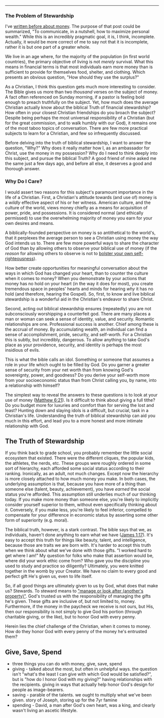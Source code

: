 ---

### The Problem of Stewardship
I've [written before about money](https://thisgoodendeavor.com/fundamental-money). The purpose of that post could be summarized, "To communicate, in a nutshell, how to maximize personal wealth." While this is an incredibly pragmatic goal, it is, I think, incomplete. Actually, it would be more correct of me to say not that it is incomplete, rather it is but one part of a greater whole. 

We live in an age where, for the majority of the population (in first world countries), the primary objective of living is not _merely_ survival. What this means in financial terms is that most individuals earn more money than is sufficient to provide for themselves food, shelter, and clothing. Which presents an obvious question, "How should they use the surplus?"

As a Christian, I think this question gets much more interesting to consider. The Bible gives us more than two _thousand_ verses on the subject of money. A fact often referenced on Sunday morning, if a pastor is feeling bold enough to preach truthfully on the subject. Yet, how much does the average Christian actually know about the biblical Truth of financial stewardship? How often in your closest Christian friendships do you broach the subject? Despite being perhaps the most universal responsibility of a Christian (but for the great commission, and to walk humbly with our God), it remains one of the most taboo topics of conversation. There are few more practical subjects to learn for a Christian, and few so infrequently discussed.

Before delving into the truth of biblical stewardship, I want to answer the question, "Why?" Why does it really matter how I, as an ambassador for Christ, use the money in my possession? Why do I need to think deeply into this subject, and pursue the biblical Truth? A good friend of mine asked me the same just a few days ago, and before all else, it deserves a good and thorough answer.

### Why Do I Care?
I would assert two reasons for this subject's paramount importance in the life of a Christian. First, a Christian's attitude towards (and use of) money is a _wildly_ effective aspect of his or her witness. American culture, and the culture of the world, views money chiefly as a means for acquisition of power, pride, and possessions. It is considered normal (and ethically permissed) to use the overwhelming majority of money you earn for your own desires and means. 

A biblically-founded perspective on money is so antithetical to the world's, that it perplexes the average person to see a Christian using money the way God intends us to. There are few more powerful ways to share the character of God than by allowing others to observe your biblical use of money (if the _reason_ for allowing others to observe is not to [bolster your own self-righteousness](https://biblehub.com/matthew/6-3.htm)). 

How better create opportunities for meaningful conversation about the ways in which God has changed your heart, than to counter the culture when it comes to money? When you demonstrate by your actions that money has no hold on your heart (in the way it does for most), you create tremendous space in peoples' hearts and minds for hearing _why_ it has no hold (and therefore, hearing the Gospel). So, first, to know and live biblical stewardship is a wonderful aid in the Christian's endeavor to share Christ. 

Second, acting out biblical stewardship ensures (repeatedly) you are not subconsciously worshipping a counterfeit god. There are many places a man or woman can seek a sense of identity, value, and security. Romantic relationships are one. Professional success is another. Chief among these is the accrual of money. By accumulating wealth, an individual can find a sense of accomplishment, pride, security, and self-worth. For a Christian this is subtly, but incredibly, dangerous. To allow anything to take God's place as your providence, security, and identity is perhaps the most insidious of evils. 

This is what the bible calls an idol. Something or someone that assumes a role in your life which ought to be filled by God. Do you garner a greater sense of security from your net worth than from knowing God's sovereignty, power, and goodness? Do you derive your self-worth more from your socioeconomic status than from Christ calling you, by name, into a relationship with himself? 

The simplest way to reveal the answers to these questions is to look at your use of money ([Matthew 6:21](https://biblehub.com/james/1-17.htm)). Is it difficult to think about giving a full tithe? Do you budget more for luxuries and comfort than for serving the lost and least? Hunting down and slaying idols is a difficult, but crucial, task in a Christian's life. Understanding the truth of biblical stewardship can aid you much in this effort, and lead you to a more honest and more intimate relationship with God. 

## The Truth of Stewardship
If you think back to grade school, you probably remember the little social ecosystem that existed. There were the different cliques, the popular kids, the athletes, the nerds, etc. These groups were roughly ordered in some sort of hierarchy, each afforded some social status according to their ranking. Ironically, as an adult, not much changes. Except now the hierarchy is more closely attached to how much money you make. In both cases, the underlying assumption is that, because you have more of a thing than someone else (talent, beauty, achievement), you have _earned_ the social status you're afforded. This assumption still underlies much of our thinking today. If you make more money than someone else, you're likely to implicitly consider yourself superior to them, without even specifically thinking about it. Conversely, if you make less, you're likely to feel inferior, compelled to compensate for your difference in economic status by asserting some other form of superiority (e.g. moral). 

The biblical truth, however, is a stark contrast. The bible says that we, as individuals, haven't done anything to earn what we have ([James 1:17](https://biblehub.com/james/1-17.htm)). It's easy to accept this truth for things like beauty, talent, and intelligence, because those are traits we are born with. It's harder to accept this truth when we think about what we've done with those gifts. "I worked hard to get where I am!" My question for folks who make that assertion would be, where did your work ethic come from? Who gave you the discipline you used to study and practice so diligently? Ultimately, you were knitted together in the womb by your Creator. We have no claim to every good and perfect gift He's given us, even to life itself.

So, if all good things are ultimately given to us by God, what does that make us? Stewards. To steward means to ["manage or look after (another's property)"](https://www.google.com/search?q=steward). God's trusted us with the responsibility of managing the gifts he's given. These gifts are inclusive of, but not limited to, money. Furthermore, if the money in the paycheck we receive is not ours, but His, then our responsibility is not simply to give God his portion (through charitable giving, or the like), but to honor God with every penny. 

Herein lies the chief challenge of the Christian, when it comes to money. How do they honor God with every penny of the money he's entrusted them?

## Give, Save, Spend
- three things you can do with money, give, save, spend
- giving - talked about the most, but often in unhelpful ways. the question isn't "what's the least I can give with which God would be satisfied?", but is "how do I honor God with my giving?" having relationships with the recipients. giving in ways that actually help honor God's design for people as image-bearers. 
- saving - parable of the talents. we ought to multiply what we've been given. story of Joseph, storing up for the 7yr famine
- spending - David, a man after God's own heart, was a king, and clearly wasn't living an ascetic lifestyle. 